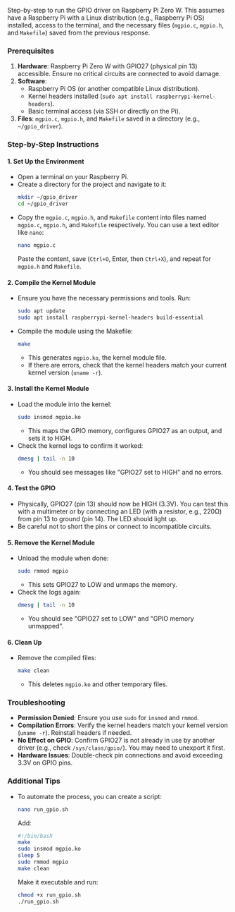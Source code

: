Step-by-step to run the GPIO driver on Raspberry Pi Zero W. This assumes have a Raspberry Pi with a Linux distribution (e.g., Raspberry Pi OS) installed, access to the terminal, and the necessary files (`mgpio.c`, `mgpio.h`, and `Makefile`) saved from the previous response.

### Prerequisites
1. **Hardware**: Raspberry Pi Zero W with GPIO27 (physical pin 13) accessible. Ensure no critical circuits are connected to avoid damage.
2. **Software**:
   - Raspberry Pi OS (or another compatible Linux distribution).
   - Kernel headers installed (`sudo apt install raspberrypi-kernel-headers`).
   - Basic terminal access (via SSH or directly on the Pi).
3. **Files**: `mgpio.c`, `mgpio.h`, and `Makefile` saved in a directory (e.g., `~/gpio_driver`).

### Step-by-Step Instructions

#### 1. Set Up the Environment
- Open a terminal on your Raspberry Pi.
- Create a directory for the project and navigate to it:
  ```bash
  mkdir ~/gpio_driver
  cd ~/gpio_driver
  ```
- Copy the `mgpio.c`, `mgpio.h`, and `Makefile` content into files named `mgpio.c`, `mgpio.h`, and `Makefile` respectively. You can use a text editor like `nano`:
  ```bash
  nano mgpio.c
  ```
  Paste the content, save (`Ctrl+O`, Enter, then `Ctrl+X`), and repeat for `mgpio.h` and `Makefile`.

#### 2. Compile the Kernel Module
- Ensure you have the necessary permissions and tools. Run:
  ```bash
  sudo apt update
  sudo apt install raspberrypi-kernel-headers build-essential
  ```
- Compile the module using the Makefile:
  ```bash
  make
  ```
  - This generates `mgpio.ko`, the kernel module file.
  - If there are errors, check that the kernel headers match your current kernel version (`uname -r`).

#### 3. Install the Kernel Module
- Load the module into the kernel:
  ```bash
  sudo insmod mgpio.ko
  ```
  - This maps the GPIO memory, configures GPIO27 as an output, and sets it to HIGH.
- Check the kernel logs to confirm it worked:
  ```bash
  dmesg | tail -n 10
  ```
  - You should see messages like "GPIO27 set to HIGH" and no errors.

#### 4. Test the GPIO
- Physically, GPIO27 (pin 13) should now be HIGH (3.3V). You can test this with a multimeter or by connecting an LED (with a resistor, e.g., 220Ω) from pin 13 to ground (pin 14). The LED should light up.
- Be careful not to short the pins or connect to incompatible circuits.

#### 5. Remove the Kernel Module
- Unload the module when done:
  ```bash
  sudo rmmod mgpio
  ```
  - This sets GPIO27 to LOW and unmaps the memory.
- Check the logs again:
  ```bash
  dmesg | tail -n 10
  ```
  - You should see "GPIO27 set to LOW" and "GPIO memory unmapped".

#### 6. Clean Up
- Remove the compiled files:
  ```bash
  make clean
  ```
  - This deletes `mgpio.ko` and other temporary files.

### Troubleshooting
- **Permission Denied**: Ensure you use `sudo` for `insmod` and `rmmod`.
- **Compilation Errors**: Verify the kernel headers match your kernel version (`uname -r`). Reinstall headers if needed.
- **No Effect on GPIO**: Confirm GPIO27 is not already in use by another driver (e.g., check `/sys/class/gpio/`). You may need to unexport it first.
- **Hardware Issues**: Double-check pin connections and avoid exceeding 3.3V on GPIO pins.

### Additional Tips
- To automate the process, you can create a script:
  ```bash
  nano run_gpio.sh
  ```
  Add:
  ```bash
  #!/bin/bash
  make
  sudo insmod mgpio.ko
  sleep 5
  sudo rmmod mgpio
  make clean
  ```
  Make it executable and run:
  ```bash
  chmod +x run_gpio.sh
  ./run_gpio.sh
  ```
